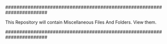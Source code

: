 #######################################################################

This Repository will contain Miscellaneous Files And Folders. View them.

#######################################################################
